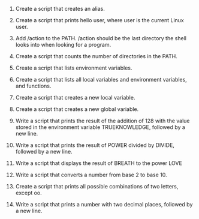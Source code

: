 1. Create a script that creates an alias.

2. Create a script that prints hello user, where user is the current Linux user.

3. Add /action to the PATH. /action should be the last directory the shell looks into when looking for a program.

4. Create a script that counts the number of directories in the PATH.

5. Create a script that lists environment variables.

6. Create a script that lists all local variables and environment variables, and functions.

7. Create a script that creates a new local variable.

8. Create a script that creates a new global variable.

9. Write a script that prints the result of the addition of 128 with the value stored in the environment variable TRUEKNOWLEDGE, followed by a new line. 

10. Write a script that prints the result of POWER divided by DIVIDE, followed by a new line.

11. Write a script that displays the result of BREATH to the power LOVE

13. Write a script that converts a number from base 2 to base 10.

14. Create a script that prints all possible combinations of two letters, except oo.

15. Write a script that prints a number with two decimal places, followed by a new line.

